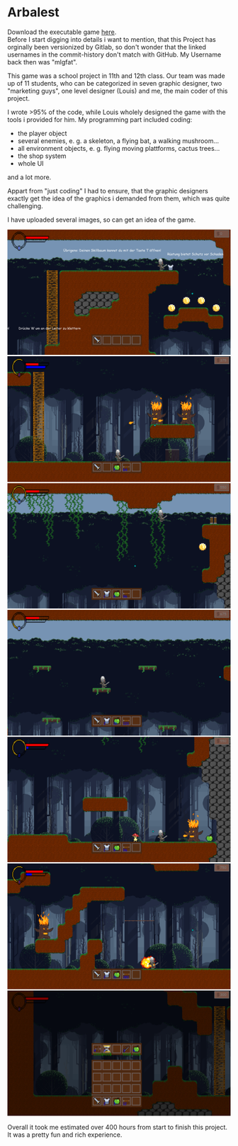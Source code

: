 # Arbalest
Download the executable game [here](https://github.com/LeverageAlex/Arbalest/raw/master/P-Seminar_Informatik.zip).  
Before I start digging into details i want to mention, that this Project has orginally been versionized by Gitlab, so don't wonder that the linked usernames in the commit-history don't match with GitHub. My Username back then was "mlgfat".  

This game was a school project in 11th and 12th class. Our team was made up of 11 students, who can be categorized in seven graphic designer, two "marketing guys", one level designer (Louis) and me, the main coder of this project.

I wrote >95% of the code, while Louis wholely designed the game with the tools i provided for him. My programming part included coding:
- the player object
- several enemies, e. g. a skeleton, a flying bat, a walking mushroom...
- all environment objects, e. g. flying moving plattforms, cactus trees...
- the shop system
- whole UI   

and a lot more.

Appart from "just coding" I had to ensure, that the graphic designers exactly get the idea of the graphics i demanded from them, which was quite challenging.

I have uploaded several images, so can get an idea of the game.

![Alt text](Images/tutorial_2.png?raw=true "Title")
![Alt text](Images/firenemy.png?raw=true "Title")
![Alt text](Images/lianen.png?raw=true "Title")
![Alt text](Images/moreplattforms.png?raw=true "Title")
![Alt text](Images/pilz.png?raw=true "Title")
![Alt text](Images/eplosion.png?raw=true "Title")
![Alt text](Images/shop.png?raw=true "Title")

Overall it took me estimated over 400 hours from start to finish this project. It was a pretty fun and rich experience.
